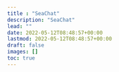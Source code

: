 ```yaml
---
title : "SeaChat"
description: "SeaChat"
lead: ""
date: 2022-05-12T08:48:57+00:00
lastmod: 2022-05-12T08:48:57+00:00
draft: false
images: []
toc: true
---
```

